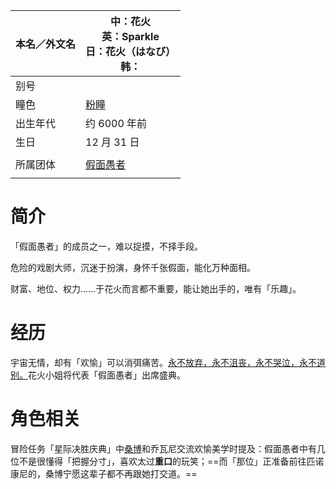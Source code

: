 | 本名／外文名 | 中：花火<br>英：Sparkle<br/>日：花火（はなび）<br/>韩： |
| ------------ | ------------------------------------------------------- |
| 别号         |                                                         |
| 瞳色         | [粉瞳](https://zh.moegirl.org.cn/粉瞳)                  |
| 出生年代     | 约 6000 年前                                            |
| 生日         | 12 月 31 日                                             |
|              |                                                         |
| 所属团体     | [假面愚者](https://zh.moegirl.org.cn/假面愚者)          |
|              |                                                         |









# 简介

「假面愚者」的成员之一，难以捉摸，不择手段。

危险的戏剧大师，沉迷于扮演，身怀千张假面，能化万种面相。

财富、地位、权力……于花火而言都不重要，能让她出手的，唯有「乐趣」。



# 经历

宇宙无情，却有「欢愉」可以消弭痛苦。[永不放弃，永不沮丧，永不哭泣，永不道别。](https://zh.moegirl.org.cn/瑞克摇摆)花火小姐将代表「假面愚者」出席盛典。

# 角色相关

冒险任务「星际决胜庆典」中[桑博](https://zh.moegirl.org.cn/桑博)和乔瓦尼交流欢愉美学时提及：假面愚者中有几位不是很懂得「把握分寸」，喜欢太过**重口**的玩笑；==而「那位」正准备前往匹诺康尼的，桑博宁愿这辈子都不再跟她打交道。==